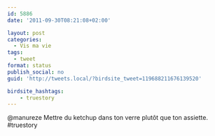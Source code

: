 ```yaml
---
id: 5886
date: '2011-09-30T08:21:08+02:00'

layout: post
categories:
  - Vis ma vie
tags:
  - tweet
format: status
publish_social: no
guid: 'http://tweets.local/?birdsite_tweet=119688211676139520'

birdsite_hashtags:
    - truestory
---
```


@manureze Mettre du ketchup dans ton verre plutôt que ton assiette. #truestory